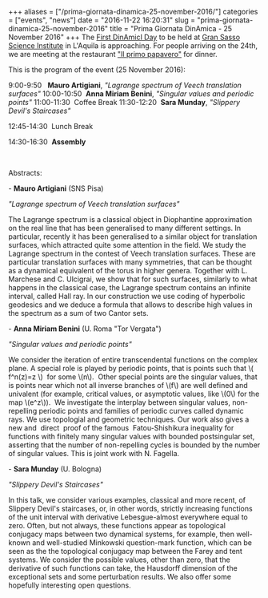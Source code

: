 +++
aliases = ["/prima-giornata-dinamica-25-november-2016/"]
categories = ["events", "news"]
date = "2016-11-22 16:20:31"
slug = "prima-giornata-dinamica-25-november-2016"
title = "Prima Giornata DinAmica - 25 November 2016"
+++
The [First DinAmicI
Day](http://www.gssi.infn.it/seminars/seminars-and-events-2016/item/1100-first-dinamici-day)
to be held at [Gran Sasso Science Institute](http://www.gssi.infn.it/)
in L'Aquila is approaching. For people arriving on the 24th, we are
meeting at the restaurant ["Il primo
papavero"](https://www.tripadvisor.it/Restaurant_Review-g194790-d7360790-Reviews-Il_Primo_Papavero-L_Aquila_Province_of_L_Aquila_Abruzzo.html)
for dinner.

This is the program of the event (25 November 2016):

9:00-9:50   **Mauro Artigiani**, *"Lagrange spectrum of Veech
translation surfaces"* 10:00-10:50  **Anna Miriam Benini**, *"Singular
values and periodic points"* 11:00-11:30  Coffee Break 11:30-12:20 
**Sara Munday**, *"Slippery Devil's Staircases"*

12:45-14:30  Lunch Break

14:30-16:30  **Assembly**

 

Abstracts:

\- **Mauro Artigiani** (SNS Pisa)

*"Lagrange spectrum of Veech translation surfaces"*

The Lagrange spectrum is a classical object in Diophantine approximation
on the real line that has been generalised to many different settings.
In particular, recently it has been generalised to a similar object for
translation surfaces, which attracted quite some attention in the field.
We study the Lagrange spectrum in the contest of Veech translation
surfaces. These are particular translation surfaces with many
symmetries, that can be thought as a dynamical equivalent of the torus
in higher genera. Together with L. Marchese and C. Ulcigrai, we show
that for such surfaces, similarly to what happens in the classical case,
the Lagrange spectrum contains an infinite interval, called Hall ray. In
our construction we use coding of hyperbolic geodesics and we deduce a
formula that allows to describe high values in the spectrum as a sum of
two Cantor sets.

\- **Anna Miriam Benini** (U. Roma "Tor Vergata")

*"Singular values and periodic points"*

We consider the iteration of entire transcendental functions on the
complex plane. A special role is played by periodic points, that is
points such that \\( f^n(z)=z \\)  for some \\(n\\).  Other special
points are the singular values, that is points near which not all
inverse branches of \\(f\\) are well defined and univalent (for example,
critical values, or asymptotic values, like \\(0\\) for the map
\\(e^z\\)).  We investigate the interplay between singular values,
non-repelling periodic points and families of periodic curves called
dynamic rays. We use topologial and geometric techniques. Our work also
gives a new and  direct  proof of the famous  Fatou-Shishikura
inequality for functions with finitely many singular values with bounded
postsingular set, asserting that the number of non-repelling cycles is
bounded by the number of singular values. This is joint work with N.
Fagella.

\- **Sara Munday** (U. Bologna)

*"Slippery Devil's Staircases"*

In this talk, we consider various examples, classical and more recent,
of Slippery Devil's staircases, or, in other words, strictly increasing
functions of the unit interval with derivative Lebesgue-almost
everywhere equal to zero. Often, but not always, these functions appear
as topological conjugacy maps between two dynamical systems, for
example, then well-known and well-studied Minkowski question-mark
function, which can be seen as the the topological conjugacy map between
the Farey and tent systems. We consider the possible values, other than
zero, that the derivative of such functions can take, the Hausdorff
dimension of the exceptional sets and some perturbation results. We also
offer some hopefully interesting open questions.

 
